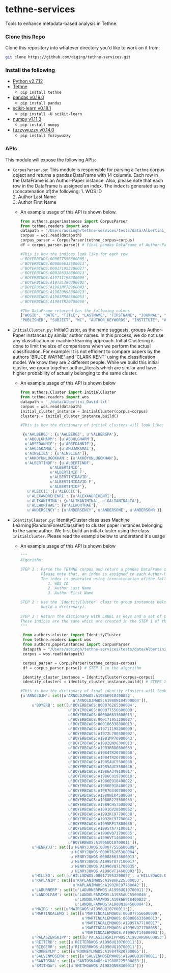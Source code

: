 # tethne-services
Tools to enhance metadata-based analysis in Tethne.


### Clone this Repo
Clone this repository into whatever directory you'd like to work on it from:

```bash
git clone https://github.com/diging/tethne-services.git
```

### Install the following
*   [Python v2.7.12](https://www.python.org/downloads/release/python-2712/)
*   [Tethne](http://pythonhosted.org/tethne/)
    *   `pip install tethne`
*   [pandas v0.19.0](http://pandas.pydata.org/)
    *   `pip install pandas`
*   [scikit-learn v0.18.1](http://scikit-learn.org/stable/)
    *   `pip install -U scikit-learn`
*   [numpy v1.11.3](http://www.numpy.org/)
    *   `pip install numpy`
*   [fuzzywuzzy v0.14.0](https://pypi.python.org/pypi/fuzzywuzzy)
    *   `pip install fuzzywuzzy`


### APIs

This module will expose the following APIs:

* `CorpusParser.py`: 
This module is responsible for parsing a `Tethne` corpus object and returns a pandas DataFrame with 14 columns. 
Each row in the DataFrame is an Author-Paper instance. Also, please note that each row in the DataFrame is assigned an index.
The index is generated using (concatenation of)the following:
                    1. WOS ID         
                    2. Author Last Name             
                    3. Author First Name

    * An example usage of this API is shown below.
    
        ```python
        from authors.paperinstances import CorpusParser
        from tethne.readers import wos
        datapath = "/Users/aosingh/tethne-services/tests/data/Albertini_David.txt"
        corpus = wos.read(datapath)
        corpus_parser = CorpusParser(tethne_corpus=corpus)
        df = corpus_parser.parse() # final pandas DataFrame of Author-Paper instances.
        
        #This is how the indices look like for each row
        u'BOYERBCWOS:000077556600009',
        u'BOYERBCWOS:000086633600013',
        u'BOYERBCWOS:000171953200027',
        u'BOYERBCWOS:000186338800013',
        u'BOYERBCWOS:A1971I198200009',
        u'BOYERBCWOS:A1972L780300002',
        u'BOYERBCWOS:A1981MP70900043',
        u'BOYERBCWOS:A1982QN98300013',
        u'BOYERBCWOS:A1983RR86600053',
        u'BOYERBCWOS:A1984TR20700060',
        
        #The DataFrame returned has the following colmns
        ["WOSID", "DATE", "TITLE", "LASTNAME", "FIRSTNAME", "JOURNAL", "EMAILADDRESS",
        "PUBLISHER", "SUBJECT", "WC", "AUTHOR_KEYWORDS", "INSTITUTE", "AUTH_LITERAL", "CO-AUTHORS"]
        
        ```
     
* `InitialCluster.py`: 
InitialCluster, as the name suggests, groups Author-Paper instances by similar author names. In this process, we
do not use any classification or machine learning approach. Initial Clustering is done to limit the size of comparisons when we perform the actual classification.
For example: It is not efficient to compare papers by the authors 'BRUCE WAYNE' and 'CLARK KENT' using the classification model. We know they are 2 different people.
While we build this initial cluster, we group together author_literals which are similar and have higher probability of actually belonging to the same cluster.

    * An example usage of this API is shown below 
    
        ```python
        from authors.Cluster import InitialCluster
        from tethne.readers import wos
        datapath = './data/Albertini_David.txt'
        corpus = wos.read(datapath)
        initial_cluster_instance = InitialCluster(corpus=corpus)
        clusters = initial_cluster_instance.build()
        
        #This is how the dictionary of initial clusters will look like:
        
         {u'AALBERGJ': {u'AALBERGJ', u'VALBERGPA'},
          u'ABOULGHARM': {u'ABOULGHARM'},
          u'ABSEDANNIE': {u'ABSEDANNIE'},
          u'AHUJAKAMAL': {u'AHUJAKAMAL'},
          u'AINSLIEA': {u'AINSLIEA']},
          u'AKKOYUNLUGOKHAN': {u'AKKOYUNLUGOKHAN'},
          u'ALBERTINDF': {u'ALBERTINDF',
                     u'ALBERTINID',
                     u'ALBERTINID F',
                     u'ALBERTINIDAVID',
                     u'ALBERTINIDAVID F',
                     u'ALBERTINIDF'},
           u'ALECCIC':{u'ALECCIC'},
           u'ALEXANDREHENRI': {u'ALEXANDREHENRI'},
           u'ALIKANIMINA': {u'ALIKANIMINA', u'GALIANIDALIA'},
           u'ALLWORTHAE': {u'ALLWORTHAE'},
           u'ANDERSENCY': {u'ANDERSENCY', u'ANDERSONE', u'ANDERSONR'}}
        
        
        ```

* `IdentityCluster.py`: 
IdentityCluster class uses Machine Learning(RandomForestClassifier) to cluster paper instances belonging to the same
author. We first build an initial cluster using the class `InitialCluster`. Please read the example below to understand it's usage

    * An example usage of this API is shown below 
    
        ```python
        """
        Algorithm: 
        
        STEP 1 : Parse the TETHNE corpus and return a pandas DataFrame of Author-paper instances. 
                 Please note that, an index is assigned to each Author-Paper instance.
                 The index is generated using (concatenation of)the following:
                    1. WOS ID
                    2. Author Last Name
                    3. Author First Name

        STEP 2 : Use the `IdentityCluster` class to group instances belonging to the same class(Basically, 
                 build a dictionary).   
              
        STEP 3 : Return the dictionary with LABEL as keys and a set of pandas DataFrame indexes as values. 
        These indices are the same which are created in the STEP 1 of the algorithm
        """
        
         from authors.cluster import IdentityCluster
         from tethne.readers import wos
         from authors.paperinstances import CorpusParser
         datapath = "/Users/aosingh/tethne-services/tests/data/Albertini_David.txt"
         corpus = wos.read(datapath)

         corpus_parser = CorpusParser(tethne_corpus=corpus)
         df = corpus_parser.parse() # STEP 1 in the algorithm

         identity_cluster_instance = IdentityCluster(corpus=corpus)
         identity_clusters = identity_cluster_instance.build() # STEPS 2 and 3 in the algorithm
        
        #This is how the dictionary of final identity clusters will look like:
        {u'ARNOLDJM': set([u'ARNOLDJMWOS:A1986E918400022',
                               u'ARNOLDJMWOS:A1988N184500004']),
             u'BOYERB': set([u'BOYERBCWOS:000076265300004',
                             u'BOYERBCWOS:000077556600009',
                             u'BOYERBCWOS:000086633600013',
                             u'BOYERBCWOS:000171953200027',
                             u'BOYERBCWOS:000186338800013',
                             u'BOYERBCWOS:A1971I198200009',
                             u'BOYERBCWOS:A1972L780300002',
                             u'BOYERBCWOS:A1981MP70900043',
                             u'BOYERBCWOS:A1982QN98300013',
                             u'BOYERBCWOS:A1983RR86600053',
                             u'BOYERBCWOS:A1984TR20700060',
                             u'BOYERBCWOS:A1984TR20700065',
                             u'BOYERBCWOS:A1985AUC5500038',
                             u'BOYERBCWOS:A1985AUC5500046',
                             u'BOYERBCWOS:A1986A349100017',
                             u'BOYERBCWOS:A1986C019700010',
                             u'BOYERBCWOS:A1986E918400022',
                             u'BOYERBCWOS:A1986E918400023',
                             u'BOYERBCWOS:A1987G340700002',
                             u'BOYERBCWOS:A1988N184500004',
                             u'BOYERBCWOS:A1988R225500053',
                             u'BOYERBCWOS:A1989CH57500002',
                             u'BOYERBCWOS:A1991GV28500052',
                             u'BOYERBCWOS:A1992KC97700038',
                             u'BOYERBCWOS:A1992KC97700042',
                             u'BOYERBCWOS:A1995RP17800035',
                             u'BOYERBCWOS:A1995TA77100017',
                             u'BOYERBCWOS:A1996VQ71700035',
                             u'BOYERBCWOS:A1996VT14600003',
                             u'BOYERBWOS:A1996UQ10700011']),
             u'HENRYJJ': set([u'HENRYJJWOS:000077556600009',
                              u'HENRYJQWOS:000076265300004',
                              u'HENRYJQWOS:000086633600013',
                              u'HENRYJQWOS:A1995TA77100017',
                              u'HENRYJQWOS:A1996VQ71700035',
                              u'HENRYJQWOS:A1996VT14600003']),
             u'HILLSD': set([u'HILLSDWOS:000171953200027', u'HILLSDWOS:000186338800013']),
             u'KAPLANIM': set([u'KAPLANIMWOS:A1988R225500053',
                               u'KAPLANIMWOS:A1992KC97700042']),
             u'LADURNERP': set([u'LADURNERPWOS:A1996UQ10700011']),
             u'LANDOLFAM': set([u'LANDOLFAMAWOS:A1985AUC5500046',
                                u'LANDOLFAMAWOS:A1986E918400022',
                                u'LANDOLFAMWOS:A1988N184500004']),
             u'MAIRG': set([u'MAIRGWOS:A1996UQ10700011']),
             u'MARTINDALEMQ': set([u'MARTINDALEMQWOS:000077556600009',
                                   u'MARTINDALEMQWOS:000086633600013',
                                   u'MARTINDALEMQWOS:A1995TA77100017',
                                   u'MARTINDALEMQWOS:A1996VQ71700035',
                                   u'MARTINDALEMQWOS:A1996VT14600003']),
             u'PALASZEWSKIPP': set([u'PALASZEWSKIPPWOS:A1983RR86600053']),
             u'REITERD': set([u'REITERDWOS:A1996UQ10700011']),
             u'RIEGERR': set([u'RIEGERRWOS:A1996UQ10700011']),
             u'ROONEYLM': set([u'ROONEYLMWOS:A1984TR20700065']),
             u'SALVENMOSERW': set([u'SALVENMOSERWWOS:A1996UQ10700011']),
             u'SANTOSKA': set([u'SANTOSKAWOS:A1988R225500053']),
             u'SMITHGW': set([u'SMITHGWWOS:A1982QN98300013'])}
        ```


 

